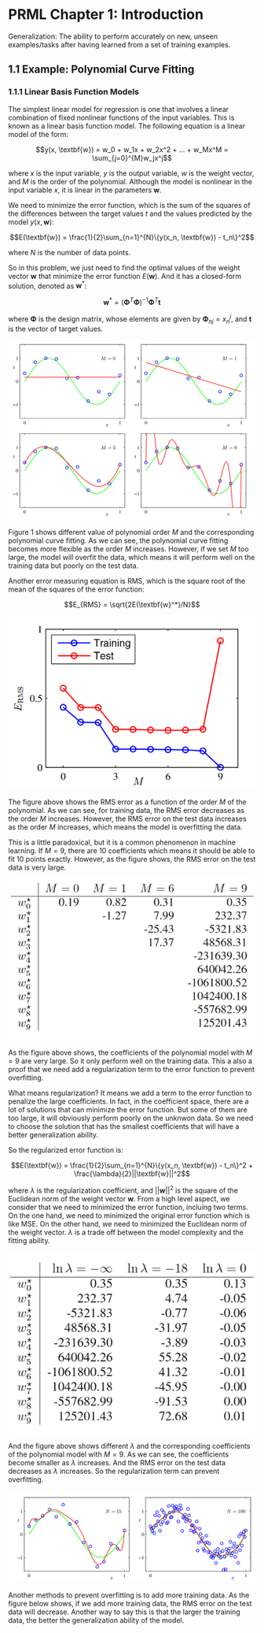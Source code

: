 # PRML Chapter 1: Introduction

Generalization: The ability to perform accurately on new, unseen examples/tasks after having learned from a set of training examples.

## 1.1 Example: Polynomial Curve Fitting

### 1.1.1 Linear Basis Function Models

The simplest linear model for regression is one that involves a linear combination of fixed nonlinear functions of the input variables. This is known as a linear basis function model. The following equation is a linear model of the form:

$$y(x, \textbf{w}) = w_0 + w_1x + w_2x^2 + ... + w_Mx^M = \sum_{j=0}^{M}w_jx^j$$

where $x$ is the input variable, $y$ is the output variable, $w$ is the weight vector, and $M$ is the order of the polynomial. Although the model is nonlinear in the input variable $x$, it is linear in the parameters $\textbf{w}$.

We need to minimize the error function, which is the sum of the squares of the differences between the target values $t$ and the values predicted by the model $y(x, \textbf{w})$:

$$E(\textbf{w}) = \frac{1}{2}\sum_{n=1}^{N}\{y(x_n, \textbf{w}) - t_n\}^2$$

where $N$ is the number of data points.

So in this problem, we just need to find the optimal values of the weight vector $\textbf{w}$ that minimize the error function $E(\textbf{w})$. And it has a closed-form solution, denoted as $\textbf{w}^*$:

$$\textbf{w}^* = (\textbf{Φ}^T\textbf{Φ})^{-1}\textbf{Φ}^T\textbf{t}$$

where $\textbf{Φ}$ is the design matrix, whose elements are given by $\textbf{Φ}_{nj} = x_n^j$, and $\textbf{t}$ is the vector of target values.

![Figure 1](fig/Figure1.png)

Figure 1 shows different value of polynomial order $M$ and the corresponding polynomial curve fitting. As we can see, the polynomial curve fitting becomes more flexible as the order $M$ increases. However, if we set $M$ too large, the model will overfit the data, which means it will perform well on the training data but poorly on the test data.

Another error measuring equation is RMS, which is the square root of the mean of the squares of the error function:

$$E_{RMS} = \sqrt{2E(\textbf{w}^*)/N}$$

![Figure2](fig/Figure2.png)

The figure above shows the RMS error as a function of the order $M$ of the polynomial. As we can see, for training data, the RMS error decreases as the order $M$ increases. However, the RMS error on the test data increases as the order $M$ increases, which means the model is overfitting the data. 

This is a little paradoxical, but it is a common phenomenon in machine learning. If $M=9$, there are 10 coefficients which means it should be able to fit 10 points exactly. However, as the figure shows, the RMS error on the test data is very large.

![alt text](fig/image3.png)

As the figure above shows, the coefficients of the polynomial model with $M=9$ are very large. So it only perform well on the training data. This a also a proof that we need add a regularization term to the error function to prevent overfitting.

What means regularization? It means we add a term to the error function to penalize the large coefficients. In fact, in the coefficient space, there are a lot of solutions that can minimize the error function. But some of them are too large, it will obviously perform poorly on the unknwon data. So we need to choose the solution that has the smallest coefficients that will have a better generalization ability.

So the regularized error function is:

$$E(\textbf{w}) = \frac{1}{2}\sum_{n=1}^{N}\{y(x_n, \textbf{w}) - t_n\}^2 + \frac{\lambda}{2}||\textbf{w}||^2$$

where $\lambda$ is the regularization coefficient, and $||\textbf{w}||^2$ is the square of the Euclidean norm of the weight vector $\textbf{w}$. From a high level aspect, we consider that we need to minimized the error function, incluing two terms. On the one hand, we need to minimized the original error function which is like MSE. On the other hand, we need to minimized the Euclidean norm of the weight vector. $\lambda$ is a trade off between the model complexity and the fitting ability.


![alt text](fig/image5.png)

And the figure above shows different $\lambda$ and the corresponding coefficients of the polynomial model with $M=9$. As we can see, the coefficients become smaller as $\lambda$ increases. And the RMS error on the test data decreases as $\lambda$ increases. So the regularization term can prevent overfitting.

![alt text](fig/image4.png)



Another methods to prevent overfitting is to add more training data. As the figure below shows, if we add more training data, the RMS error on the test data will decrease. Another way to say this is that the larger the training data, the better the generalization ability of the model.



